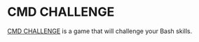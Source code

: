# CMD CHALLENGE

[CMD CHALLENGE](https://cmdchallenge.com/) is a game that will challenge your Bash skills. 
